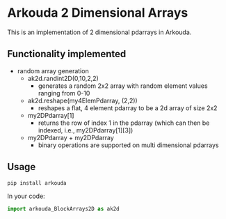 # Arkouda 2 Dimensional Arrays

This is an implementation of 2 dimensional pdarrays in Arkouda.

## Functionality implemented

- random array generation
  - ak2d.randint2D(0,10,2,2)
    - generates a random 2x2 array with random element values ranging from 0-10
  - ak2d.reshape(my4ElemPdarray, (2,2))
    - reshapes a flat, 4 element pdarray to be a 2d array of size 2x2
  - my2DPdarray[1]
    - returns the row of index 1 in the pdarray (which can then be indexed, i.e., my2DPdarray[1][3])
  - my2DPdarray + my2DPdarray
    - binary operations are supported on multi dimensional pdarrays

## Usage

```commandline
pip install arkouda
```

In your code:

```python
import arkouda_BlockArrays2D as ak2d
```
